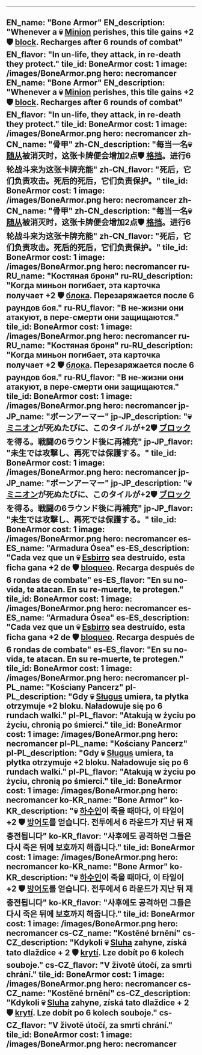 ---

EN_name: "Bone Armor"
EN_description: "Whenever a 💀 <u>Minion</u> perishes, this tile gains +2 🛡️️ <u>block</u>. Recharges after 6 rounds of combat"
EN_flavor: "In un-life, they attack, in re-death they protect."
tile_id: BoneArmor
cost: 1
image: /images/BoneArmor.png
hero: necromancer
EN_name: "Bone Armor"
EN_description: "Whenever a 💀 <u>Minion</u> perishes, this tile gains +2 🛡️️ <u>block</u>. Recharges after 6 rounds of combat"
EN_flavor: "In un-life, they attack, in re-death they protect."
tile_id: BoneArmor
cost: 1
image: /images/BoneArmor.png
hero: necromancer
zh-CN_name: "骨甲"
zh-CN_description: "每当一名💀 <u>随从</u>被消灭时，这张卡牌便会增加2点🛡️️ <u>格挡</u>。进行6轮战斗来为这张卡牌充能"
zh-CN_flavor: "死后，它们负责攻击。死后的死后，它们负责保护。"
tile_id: BoneArmor
cost: 1
image: /images/BoneArmor.png
hero: necromancer
zh-CN_name: "骨甲"
zh-CN_description: "每当一名💀 <u>随从</u>被消灭时，这张卡牌便会增加2点🛡️️ <u>格挡</u>。进行6轮战斗来为这张卡牌充能"
zh-CN_flavor: "死后，它们负责攻击。死后的死后，它们负责保护。"
tile_id: BoneArmor
cost: 1
image: /images/BoneArmor.png
hero: necromancer
ru-RU_name: "Костяная броня"
ru-RU_description: "Когда миньон погибает, эта карточка получает +2 🛡️️ <u>блока</u>. Перезаряжается после 6 раундов боя."
ru-RU_flavor: "В не-жизни они атакуют, в пере-смерти они защищаются."
tile_id: BoneArmor
cost: 1
image: /images/BoneArmor.png
hero: necromancer
ru-RU_name: "Костяная броня"
ru-RU_description: "Когда миньон погибает, эта карточка получает +2 🛡️️ <u>блока</u>. Перезаряжается после 6 раундов боя."
ru-RU_flavor: "В не-жизни они атакуют, в пере-смерти они защищаются."
tile_id: BoneArmor
cost: 1
image: /images/BoneArmor.png
hero: necromancer
jp-JP_name: "ボーンアーマー"
jp-JP_description: "💀 <u>ミニオン</u>が死ぬたびに、このタイルが+2🛡️️ <u>ブロック</u>を得る。戦闘の6ラウンド後に再補充"
jp-JP_flavor: "未生では攻撃し、再死では保護する。"
tile_id: BoneArmor
cost: 1
image: /images/BoneArmor.png
hero: necromancer
jp-JP_name: "ボーンアーマー"
jp-JP_description: "💀 <u>ミニオン</u>が死ぬたびに、このタイルが+2🛡️️ <u>ブロック</u>を得る。戦闘の6ラウンド後に再補充"
jp-JP_flavor: "未生では攻撃し、再死では保護する。"
tile_id: BoneArmor
cost: 1
image: /images/BoneArmor.png
hero: necromancer
es-ES_name: "Armadura Ósea"
es-ES_description: "Cada vez que un 💀 <u>Esbirro</u> sea destruído, esta ficha gana +2 de 🛡️️ <u>bloqueo</u>. Recarga después de 6 rondas de combate"
es-ES_flavor: "En su no-vida, te atacan. En su re-muerte, te protegen."
tile_id: BoneArmor
cost: 1
image: /images/BoneArmor.png
hero: necromancer
es-ES_name: "Armadura Ósea"
es-ES_description: "Cada vez que un 💀 <u>Esbirro</u> sea destruído, esta ficha gana +2 de 🛡️️ <u>bloqueo</u>. Recarga después de 6 rondas de combate"
es-ES_flavor: "En su no-vida, te atacan. En su re-muerte, te protegen."
tile_id: BoneArmor
cost: 1
image: /images/BoneArmor.png
hero: necromancer
pl-PL_name: "Kościany Pancerz"
pl-PL_description: "Gdy 💀 <u>Sługus</u> umiera, ta płytka otrzymuje +2 bloku. Naładowuje się po 6 rundach walki."
pl-PL_flavor: "Atakują w życiu po życiu, chronią po śmierci."
tile_id: BoneArmor
cost: 1
image: /images/BoneArmor.png
hero: necromancer
pl-PL_name: "Kościany Pancerz"
pl-PL_description: "Gdy 💀 <u>Sługus</u> umiera, ta płytka otrzymuje +2 bloku. Naładowuje się po 6 rundach walki."
pl-PL_flavor: "Atakują w życiu po życiu, chronią po śmierci."
tile_id: BoneArmor
cost: 1
image: /images/BoneArmor.png
hero: necromancer
ko-KR_name: "Bone Armor"
ko-KR_description: "💀 <u>하수인</u>이 죽을 때마다, 이 타일이 +2 🛡️️ <u>방어도</u>를 얻습니다. 전투에서 6 라운드가 지난 뒤 재충전됩니다"
ko-KR_flavor: "사후에도 공격하던 그들은 다시 죽은 뒤에 보호까지 해줍니다."
tile_id: BoneArmor
cost: 1
image: /images/BoneArmor.png
hero: necromancer
ko-KR_name: "Bone Armor"
ko-KR_description: "💀 <u>하수인</u>이 죽을 때마다, 이 타일이 +2 🛡️️ <u>방어도</u>를 얻습니다. 전투에서 6 라운드가 지난 뒤 재충전됩니다"
ko-KR_flavor: "사후에도 공격하던 그들은 다시 죽은 뒤에 보호까지 해줍니다."
tile_id: BoneArmor
cost: 1
image: /images/BoneArmor.png
hero: necromancer
cs-CZ_name: "Kostěné brnění"
cs-CZ_description: "Kdykoli 💀 <u>Sluha</u> zahyne, získá tato dlaždice + 2 🛡️️ <u>krytí</u>. Lze dobít po 6 kolech souboje."
cs-CZ_flavor: "V životě útočí, za smrti chrání."
tile_id: BoneArmor
cost: 1
image: /images/BoneArmor.png
hero: necromancer
cs-CZ_name: "Kostěné brnění"
cs-CZ_description: "Kdykoli 💀 <u>Sluha</u> zahyne, získá tato dlaždice + 2 🛡️️ <u>krytí</u>. Lze dobít po 6 kolech souboje."
cs-CZ_flavor: "V životě útočí, za smrti chrání."
tile_id: BoneArmor
cost: 1
image: /images/BoneArmor.png
hero: necromancer
---